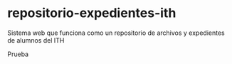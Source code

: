 # repositorio-expedientes-ith
Sistema web que funciona como un repositorio de archivos y expedientes de alumnos del ITH

Prueba
